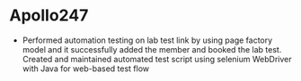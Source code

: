 # Apollo247
- Performed automation testing on lab test link by using page factory model and it successfully added the member and booked the lab test. Created and maintained automated test script using selenium WebDriver with Java for web-based test flow 
